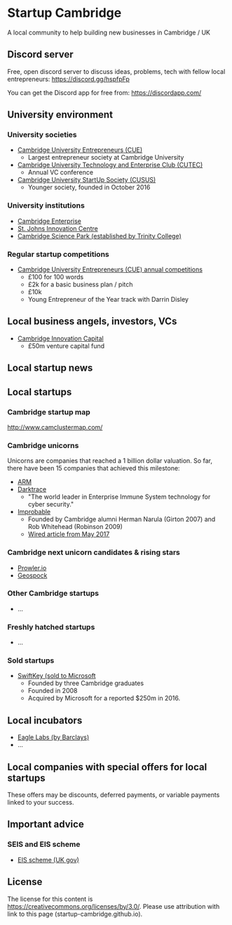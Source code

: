# Startup Cambridge
A local community to help building new businesses in Cambridge / UK

## Discord server
Free, open discord server to discuss ideas, problems, tech with fellow local entrepreneurs: https://discord.gg/hspfpFp

You can get the Discord app for free from: https://discordapp.com/

## University environment

### University societies

* [Cambridge University Entrepreneurs (CUE)](https://www.cue.org.uk/)
  * Largest entrepreneur society at Cambridge University
* [Cambridge University Technology and Enterprise Club (CUTEC)](http://www.cutec.org/)
  * Annual VC conference
* [Cambridge University StartUp Society (CUSUS)](http://cusus.org)
  * Younger society, founded in October 2016

### University institutions

* [Cambridge Enterprise](https://www.enterprise.cam.ac.uk/)
* [St. Johns Innovation Centre](https://stjohns.co.uk/)
* [Cambridge Science Park (established by Trinity College)](https://www.cambridgesciencepark.co.uk/)

### Regular startup competitions

* [Cambridge University Entrepreneurs (CUE) annual competitions](https://www.cue.org.uk/)
  * £100 for 100 words
  * £2k for a basic business plan / pitch
  * £10k
  * Young Entrepreneur of the Year track with Darrin Disley

## Local business angels, investors, VCs

* [Cambridge Innovation Capital](https://www.cicplc.co.uk/)
  * £50m venture capital fund

## Local startup news

## Local startups

### Cambridge startup map
http://www.camclustermap.com/

### Cambridge unicorns
Unicorns are companies that reached a 1 billion dollar valuation.
So far, there have been 15 companies that achieved this milestone:

* [ARM](https://www.arm.com/)
* [Darktrace](https://www.darktrace.com/)
  * "The world leader in Enterprise Immune System technology for cyber security."
* [Improbable](https://improbable.io/)
  * Founded by Cambridge alumni Herman Narula (Girton 2007) and Rob Whitehead (Robinson 2009)
  * [Wired article from May 2017](http://www.wired.co.uk/article/improbable-quest-to-build-the-matrix)

### Cambridge next unicorn candidates & rising stars

* [Prowler.io](https://www.prowler.io/)
* [Geospock](https://geospock.com/)

### Other Cambridge startups

* ...

### Freshly hatched startups

* ...

### Sold startups

* [SwiftKey (sold to Microsoft](https://www.microsoft.com/en-us/swiftkey/about-us)
  * Founded by three Cambridge graduates
  * Founded in 2008
  * Acquired by Microsoft for a reported $250m in 2016.

## Local incubators

* [Eagle Labs (by Barclays)](https://labs.uk.barclays/locations/cambridge-incubator)
* ...

## Local companies with special offers for local startups
These offers may be discounts, deferred payments, or variable payments linked to your success.

## Important advice

### SEIS and EIS scheme

* [EIS scheme (UK gov)](https://www.gov.uk/guidance/venture-capital-schemes-apply-for-the-enterprise-investment-scheme)


## License
The license for this content is https://creativecommons.org/licenses/by/3.0/.
Please use attribution with link to this page (startup-cambridge.github.io).
